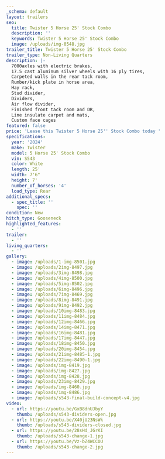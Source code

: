 ```yaml
---
_schema: default
layout: trailers
seo:
  title: Twister 5 Horse 25' Stock Combo
  description: ''
  keywords: Twister 5 Horse 25' Stock Combo
  image: /uploads/img-0548.jpg
trailer_title: Twister 5 Horse 25' Stock Combo
trailer_type: Non-Living Quarters
description: |-
  7000axles with electric brakes,
  17.5 cast aluminum silver wheels with 16 ply tires,
  Carpeted walls in the rear tack room,
  Rumber/kick plate in horse area,
  Hay rack,
  Stud divider,
  Dividers,
  Air flow divider,
  Finished front tack room and DR,
  Line insulate carpet and mats,
  Custom face cages
featured: false
price: 'Lease this Twister 5 Horse 25'' Stock Combo today '
specifications:
  year: '2024'
  make: Twister
  model: 5 Horse 25' Stock Combo
  vin: S543
  color: White
  length: 25'
  width: 7'6"
  height: 7'
  number_of_horses: '4'
  load_type: Rear
additional_specs:
  - spec_title: ''
    spec: ''
condition: New
hitch_type: Gooseneck
highlighted_features:
  - ''
trailer:
  - ''
living_quarters:
  - ''
gallery:
  - image: /uploads/1-img-8501.jpg
  - image: /uploads/2img-8497.jpg
  - image: /uploads/3img-8498.jpg
  - image: /uploads/4img-8500.jpg
  - image: /uploads/5img-8502.jpg
  - image: /uploads/6img-8496.jpg
  - image: /uploads/7img-8469.jpg
  - image: /uploads/8img-8491.jpg
  - image: /uploads/9img-8492.jpg
  - image: /uploads/10img-8483.jpg
  - image: /uploads/11img-8484.jpg
  - image: /uploads/12img-8466.jpg
  - image: /uploads/14img-8471.jpg
  - image: /uploads/16img-8481.jpg
  - image: /uploads/17img-8447.jpg
  - image: /uploads/18img-8450.jpg
  - image: /uploads/20img-8454.jpg
  - image: /uploads/21img-8485-1.jpg
  - image: /uploads/22img-8490-1.jpg
  - image: /uploads/img-8419.jpg
  - image: /uploads/img-8427.jpg
  - image: /uploads/img-8428.jpg
  - image: /uploads/23img-8429.jpg
  - image: /uploads/img-8460.jpg
  - image: /uploads/img-8486.jpg
  - image: /uploads/s543-final-build-concept-v4.jpg
video:
  - url: https://youtu.be/GxB8dnUJbyY
    thumb: /uploads/s543-dividers-open.jpg
  - url: https://youtu.be/X40jU23NsWk
    thumb: /uploads/s543-dividers-closed.jpg
  - url: https://youtu.be/28sHd_JGrKI
    thumb: /uploads/s543-change-1.jpg
  - url: https://youtu.be/Vz-bZ4WCCOU
    thumb: /uploads/s543-change-2.jpg
---
```

